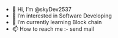 - 👋 Hi, I’m @skyDev2537
- 👀 I’m interested in Software Developing
- 🌱 I’m currently learning Block chain
- 📫 How to reach me :- send mail

<!---
skyDev2537/skyDev2537 is a ✨ special ✨ repository because its `README.md` (this file) appears on your GitHub profile.
You can click the Preview link to take a look at your changes.
--->
